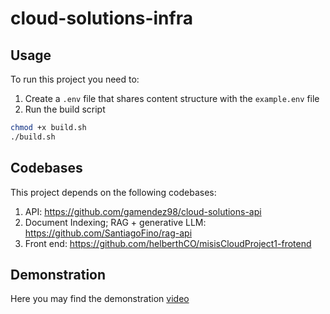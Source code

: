 # cloud-solutions-infra

## Usage

To run this project you need to:

1. Create a `.env` file that shares content structure with the `example.env` file
2. Run the build script
```bash
chmod +x build.sh
./build.sh
```

## Codebases

This project depends on the following codebases:
1. API: https://github.com/gamendez98/cloud-solutions-api
2. Document Indexing; RAG + generative LLM: https://github.com/SantiagoFino/rag-api
3. Front end: https://github.com/helberthCO/misisCloudProject1-frotend


## Demonstration

Here you may find the demonstration [video](https://youtu.be/NYtMxaGvOqo)